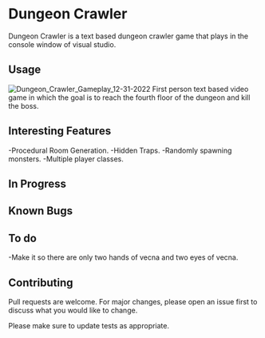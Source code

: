 # Dungeon Crawler

Dungeon Crawler is a text based dungeon crawler game that plays in the console window of visual studio.


## Usage

![Dungeon_Crawler_Gameplay_12-31-2022](https://user-images.githubusercontent.com/97328702/210157497-3da5f53c-34d1-4540-8512-c1f6cd8dc82b.gif)
First person text based video game in which the goal is to reach the fourth floor of the dungeon and kill the boss.

## Interesting Features

-Procedural Room Generation.
-Hidden Traps.
-Randomly spawning monsters.
-Multiple player classes.

## In Progress

## Known Bugs

## To do

-Make it so there are only two hands of vecna and two eyes of vecna.

## Contributing

Pull requests are welcome. For major changes, please open an issue first
to discuss what you would like to change.

Please make sure to update tests as appropriate.
